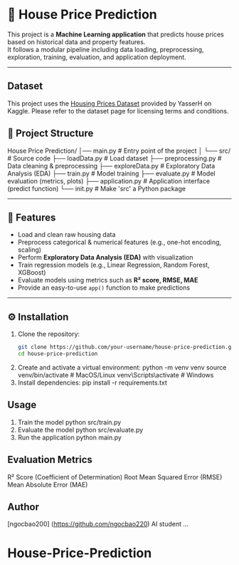 # 🏡 House Price Prediction

This project is a **Machine Learning application** that predicts house prices based on historical data and property features.  
It follows a modular pipeline including data loading, preprocessing, exploration, training, evaluation, and application deployment.

---

## Dataset
This project uses the [Housing Prices Dataset](https://www.kaggle.com/datasets/yasserh/housing-prices-dataset) provided by YasserH on Kaggle.
Please refer to the dataset page for licensing terms and conditions.
## 📂 Project Structure

House Price Prediction/
│── main.py # Entry point of the project
│
└── src/ # Source code
├── loadData.py # Load dataset
├── preprocessing.py # Data cleaning & preprocessing
├── exploreData.py # Exploratory Data Analysis (EDA)
├── train.py # Model training
├── evaluate.py # Model evaluation (metrics, plots)
├── application.py # Application interface (predict function)
└── init.py # Make 'src' a Python package


---

## 🚀 Features

- Load and clean raw housing data  
- Preprocess categorical & numerical features (e.g., one-hot encoding, scaling)  
- Perform **Exploratory Data Analysis (EDA)** with visualization  
- Train regression models (e.g., Linear Regression, Random Forest, XGBoost)  
- Evaluate models using metrics such as **R² score, RMSE, MAE**  
- Provide an easy-to-use `app()` function to make predictions  

---

## ⚙️ Installation

1. Clone the repository:
   ```bash
   git clone https://github.com/your-username/house-price-prediction.git
   cd house-price-prediction
2. Create and activate a virtual environment:
    python -m venv venv
    source venv/bin/activate   # MacOS/Linux
    venv\Scripts\activate      # Windows
3. Install dependencies:
    pip install -r requirements.txt

## Usage
1. Train the model
    python src/train.py
2. Evaluate the model
    python src/evaluate.py
3. Run the application
    python main.py

## Evaluation Metrics
R² Score (Coefficient of Determination)
Root Mean Squared Error (RMSE)
Mean Absolute Error (MAE)

## Author
[ngocbao200] (https://github.com/ngocbao220)
AI student ... 
# House-Price-Prediction
